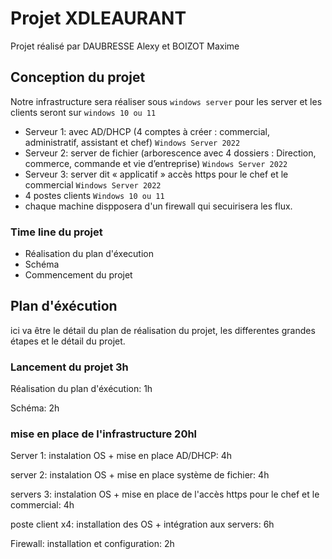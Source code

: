 # Projet XDLEAURANT

Projet réalisé par DAUBRESSE Alexy et BOIZOT Maxime


## Conception du projet

Notre infrastructure sera réaliser sous `windows server` pour les server et les clients seront sur `windows 10 ou 11`

- Serveur 1:  avec AD/DHCP (4 comptes à créer : commercial, administratif, assistant et chef) `Windows Server 2022`
- Serveur 2:  server de fichier (arborescence avec 4 dossiers : Direction, commerce, commande et
vie d’entreprise) `Windows Server 2022`
- Serveur 3: server dit « applicatif » accès https pour le chef et le commercial `Windows Server 2022`
- 4 postes clients `Windows 10 ou 11` 
-  chaque machine dispposera d'un firewall qui secuirisera les flux.

### Time line du projet
- Réalisation du plan d'éxecution
- Schéma
- Commencement du projet

## Plan d'éxécution

ici va être le détail du plan de réalisation du projet, les differentes grandes étapes et le détail du projet.

### Lancement du projet 3h

Réalisation du plan d'éxécution: 1h

Schéma: 2h

### mise en place de l'infrastructure 20hl

Server 1: instalation OS + mise en place AD/DHCP: 4h

server 2: instalation OS + mise en place système de fichier: 4h

servers 3: instalation OS + mise en place de l'accès https pour le chef et le commercial: 4h

poste client x4: installation des OS + intégration aux servers: 6h

Firewall: installation et configuration: 2h